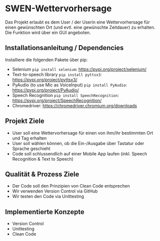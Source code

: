 # SWEN-Wettervorhersage
Das Projekt erlaubt es dem User / der Userin eine Wettervorhersage für einen gewünschten Ort (und evtl. eine gewünschte Zeitdauer) zu erhalten. Die Funktion wird über ein GUI angeboten. 

## Installationsanleitung / Dependencies
Installiere die folgenden Pakete über pip: 
* Selenium `pip install selenium`: https://pypi.org/project/selenium/ 
* Text-to-speech library `pip install pyttsx3`: https://pypi.org/project/pyttsx3/
* PyAudio (to use Mic as VoiceInput) `pip install PyAudio`: https://pypi.org/project/PyAudio/ 
* Speech Recognition `pip install SpeechRecognition`: https://pypi.org/project/SpeechRecognition/
* Chromedriver: https://chromedriver.chromium.org/downloads


## Projekt Ziele
* User soll eine Wettervorhersage für einen von ihm/ihr bestimmten Ort und Tag erhalten
* User soll wählen können, ob die Ein-/Ausgabe über Tastatur oder Sprache geschieht 
* Code soll schlussendlich auf einer Mobile App laufen (inkl. Speech Recognition & Text to Speech) 

## Qualität & Prozess Ziele
* Der Code soll den Prinzipien von Clean Code entsprechen  
* Wir verwenden Version Control via GitHub 
* Wir testen den Code via Unittesting

## Implementierte Konzepte
* Version Control
* Unittesting
* Clean Code